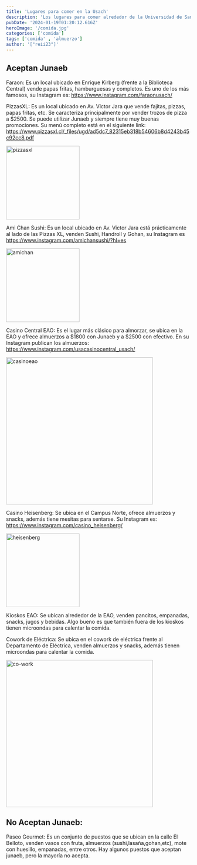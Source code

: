 ```yaml
---
title: 'Lugares para comer en la Usach'
description: 'Los lugares para comer alrededor de la Universidad de Santiago de Chile.'
pubDate: '2024-01-19T01:20:12.616Z'
heroImage: '/comida.jpg'
categories: ['comida']
tags: ['comida' , 'almuerzo']
author: '["reii23"]'
---
```


## Aceptan Junaeb

Faraon: Es un local ubicado en Enrique Kirberg (frente a la Biblioteca Central) vende papas fritas, hamburguesas y completos. Es uno de los más famosos, su Instagram es: https://www.instagram.com/faraonusach/

PizzasXL: Es un local ubicado en Av. Victor Jara que vende fajitas, pizzas, papas fritas, etc. Se caracteriza principalmente por vender trozos de pizza a $2500. Se puede utilizar Junaeb y siempre tiene muy buenas promociones.
Su menú completo está en el siguiente link: https://www.pizzasxl.cl/_files/ugd/ad5dc7_82315eb318b54606b8d4243b45c92cc8.pdf

<img src="https://scontent.fscl36-1.fna.fbcdn.net/v/t39.30808-6/324581690_1596380290827149_2163041985056506844_n.jpg?_nc_cat=110&ccb=1-7&_nc_sid=efb6e6&_nc_eui2=AeH5TWORup8y1t9S5YuIlv1lM2nKyE_IPF0zacrIT8g8XbMm_VCnoZbGjwH9VYaQ7DfUQ2_t5Ss3HZfX1WxRLQLL&_nc_ohc=JVCO9ezyNl8AX8HnNRv&_nc_zt=23&_nc_ht=scontent.fscl36-1.fna&oh=00_AfBkrVY_gclRZf-Nqy2i_8wn9kwyytzug6sBEtrn6AZRrg&oe=65B22BE4" alt="pizzasxl" width="200">

Ami Chan Sushi: Es un local ubicado en Av. Victor Jara está prácticamente al lado de las Pizzas XL, venden Sushi, Handroll y Gohan, su Instagram es https://www.instagram.com/amichansushi/?hl=es

<img src="https://scontent.fscl20-1.fna.fbcdn.net/v/t39.30808-6/300369595_440421758125303_4250753257700517592_n.jpg?_nc_cat=111&ccb=1-7&_nc_sid=efb6e6&_nc_eui2=AeFlccF0j7dNy1EpcQwYPkZWAcaEXmxccwoBxoRebFxzCluFUB0s6BrNXt6Qskk8y6aqFgVr-88aISni4sZdkcZN&_nc_ohc=YyJ7tJTzGooAX8XXGVd&_nc_zt=23&_nc_ht=scontent.fscl20-1.fna&oh=00_AfDAQSTTLk_MQKDJv232qQq1SE1q5uq7gD-QLn8oDWk09w&oe=65B1F577" alt="amichan" width="200"> 

Casino Central EAO: Es el lugar más clásico para almorzar, se ubica en la EAO y ofrece almuerzos a $1800 con Junaeb y a $2500 con efectivo. En su Instagram publican los almuerzos: https://www.instagram.com/usacasinocentral_usach/

<img src="https://photo620x400.mnstatic.com/867040e7639220dc5391858fee9fb745/casino-de-la-universidad-de-santiago.jpg" alt="casinoeao" width="400">

Casino Heisenberg: Se ubica en el Campus Norte, ofrece almuerzos y snacks, además tiene mesitas para sentarse. Su Instagram es: https://www.instagram.com/casino_heisenberg/

<img src="https://scontent.fscl35-1.fna.fbcdn.net/v/t39.30808-6/299306592_596033382226366_3930016960061535203_n.jpg?_nc_cat=102&ccb=1-7&_nc_sid=efb6e6&_nc_eui2=AeH4UiPR_1LjmavYhd1ypqtvI7REiXYd7CIjtESJdh3sIu11bQCuScUIC8syr4b2zCu4fCCDEOrle_3dn6qDA9aF&_nc_ohc=VnPN_DRVtRoAX_VxlJ4&_nc_zt=23&_nc_ht=scontent.fscl35-1.fna&oh=00_AfADjr8rMWq746hAEYz0BBtL96eLZdbL5VJqal9YcSsvTg&oe=65B37249" alt="heisenberg" width="200">

Kioskos EAO: Se ubican alrededor de la EAO, venden pancitos, empanadas, snacks, jugos y bebidas. Algo bueno es que también fuera de los kioskos tienen microondas para calentar la comida.

Cowork de Eléctrica: Se ubica en el cowork de eléctrica frente al Departamento de Eléctrica, venden almuerzos y snacks, además tienen microondas para calentar la comida.

<img src="https://i.ytimg.com/vi/RbMtxZ-f7F8/maxresdefault.jpg" alt="co-work" width="400">

## No Aceptan Junaeb: 

Paseo Gourmet: Es un conjunto de puestos que se ubican en la calle El Belloto, venden vasos con fruta, almuerzos (sushi,lasaña,gohan,etc), mote con huesillo, empanadas, entre otros. Hay algunos puestos que aceptan junaeb, pero la mayoría no acepta.